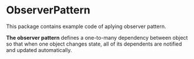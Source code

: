 # ObserverPattern

This package contains example code of aplying observer pattern.

**The observer pattern** defines a one-to-many dependency between object so that when one object changes state, all of its dependents are notified and updated automatically.
